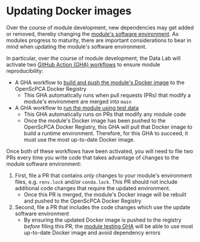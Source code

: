 # Updating Docker images

Over the course of module development, new dependencies may get added or removed, thereby changing the [module's software environment](../managing-software/index.md).
As modules progress to maturity, there are important considerations to bear in mind when updating the module's software environment.

In particular, over the course of module development, the Data Lab will activate two [GitHub Action (GHA) workflows](../workflows/index.md) to ensure module reproducibility:

- A GHA workflow to [build and push the module's Docker image](#STUB_LINK../workflows/docker-build-gha.md) to the OpenScPCA Docker Registry
    - This GHA automatically runs when pull requests (PRs) that modify a module's environment are merged into `main`
- A GHA workflow to [run the module using test data](../workflows/run-module-gha.md)
    - This GHA automatically runs on PRs that modify any module code
    - Once the module's Docker image has been pushed to the OpenScPCA Docker Registry, this GHA will pull that Docker image to build a runtime environment.
    Therefore, for this GHA to succeed, it must use the most up-to-date Docker image.

Once both of these workflows have been activated, you will need to file two PRs every time you write code that takes advantage of changes to the module software environment:

1. First, file a PR that contains _only_ changes to your module's environment files, e.g. `renv.lock` and/or `conda.lock`.
This PR should not include additional code changes that require the updated environment.
    - Once this PR is merged, the module's Docker image will be rebuilt and pushed to the OpenScPCA Docker Registry
1. Second, file a PR that includes the code changes which use the update software environment
    - By ensuring the updated Docker image is pushed to the registry _before_ filing this PR, the [module testing GHA](../workflows/run-module-gha.md) will be able to use most up-to-date Docker image and avoid dependency errors
